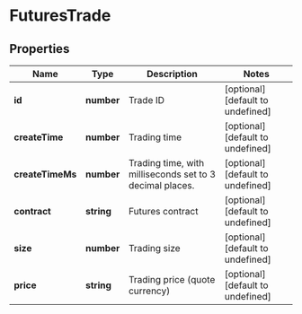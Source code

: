 # FuturesTrade

## Properties

Name | Type | Description | Notes
------------ | ------------- | ------------- | -------------
**id** | **number** | Trade ID | [optional] [default to undefined]
**createTime** | **number** | Trading time | [optional] [default to undefined]
**createTimeMs** | **number** | Trading time, with milliseconds set to 3 decimal places. | [optional] [default to undefined]
**contract** | **string** | Futures contract | [optional] [default to undefined]
**size** | **number** | Trading size | [optional] [default to undefined]
**price** | **string** | Trading price (quote currency) | [optional] [default to undefined]

